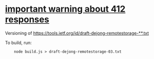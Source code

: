 # [important warning about 412 responses](https://github.com/remotestorage/spec/issues/23#issuecomment-20686517)

Versioning of https://tools.ietf.org/id/draft-dejong-remotestorage-**.txt

To build, run:

````
    node build.js > draft-dejong-remotestorage-03.txt
````